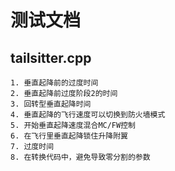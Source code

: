 # 测试文档  

## tailsitter.cpp  
	1. 垂直起降前的过度时间  
	2. 垂直起降前过度阶段2的时间  
	3. 回转型垂直起降时间  
	4. 垂直起降的飞行速度可以切换到防火墙模式  
	5. 开始垂直起降速度混合MC/FW控制  
	6. 在飞行里垂直起降锁住升降附翼  
	7. 过度时间  
	8. 在转换代码中，避免导致零分割的参数  